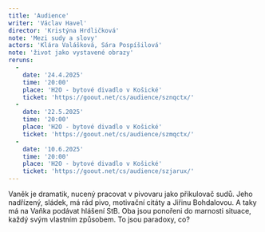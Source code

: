 ```yaml
---
title: 'Audience'
writer: 'Václav Havel'
director: 'Kristýna Hrdličková'
note: 'Mezi sudy a slovy'
actors: 'Klára Valášková, Sára Pospíšilová'
note: 'život jako vystavené obrazy'
reruns:
  -
    date: '24.4.2025'
    time: '20:00'
    place: 'H2O - bytové divadlo v Košické'
    ticket: 'https://goout.net/cs/audience/sznqctx/'
  -  
    date: '22.5.2025'
    time: '20:00'
    place: 'H2O - bytové divadlo v Košické'
    ticket: 'https://goout.net/cs/audience/szmqctx/'
  - 
    date: '10.6.2025'
    time: '20:00'
    place: 'H2O - bytové divadlo v Košické'
    ticket: 'https://goout.net/cs/audience/szjarux/'  
---
```

Vaněk je dramatik, nucený pracovat v pivovaru jako přikulovač sudů. Jeho nadřízený, sládek, má rád pivo, motivační citáty a Jiřinu Bohdalovou. A taky má na Vaňka podávat hlášení StB. Oba jsou ponořeni do marnosti situace, každý svým vlastním způsobem. To jsou paradoxy, co?
